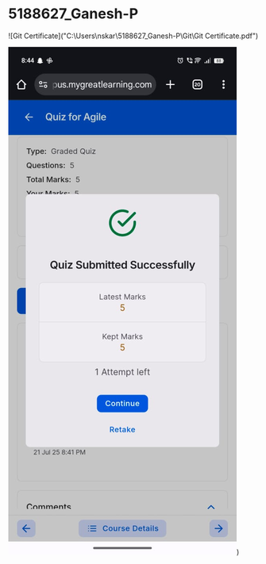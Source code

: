 # 5188627\_Ganesh-P

!\[Git Certificate]("C:\\Users\\nskar\\5188627\_Ganesh-P\\Git\\Git Certificate.pdf")

![image alt](https://github.com/Ganesh0704-hub/5188627_Ganesh-P/blob/main/SDLC/Agile%20course%20completion.jpeg?raw=true))

